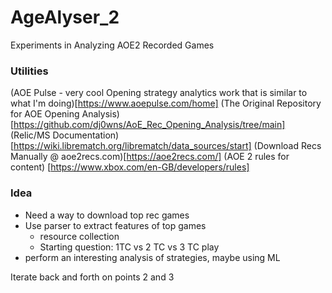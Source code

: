 # AgeAlyser_2
Experiments in Analyzing AOE2 Recorded Games

### Utilities
(AOE Pulse - very cool Opening strategy analytics work that is similar to what I'm doing)[https://www.aoepulse.com/home]
(The Original Repository for AOE Opening Analysis)[https://github.com/dj0wns/AoE_Rec_Opening_Analysis/tree/main]
(Relic/MS Documentation) [https://wiki.librematch.org/librematch/data_sources/start]
(Download Recs Manually @ aoe2recs.com)[https://aoe2recs.com/]
(AOE 2 rules for content) [https://www.xbox.com/en-GB/developers/rules]


### Idea
- Need a way to download top rec games
- Use parser to extract features of top games
    - resource collection
    - Starting question: 1TC vs 2 TC vs 3 TC play
- perform an interesting analysis of strategies, maybe using ML

Iterate back and forth on points 2 and 3